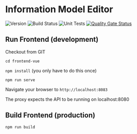 # Information Model Editor

![Version](https://s3.eu-west-2.amazonaws.com/endeavour-codebuild-output/badges/IMEditor/version.svg)
![Build Status](https://s3.eu-west-2.amazonaws.com/endeavour-codebuild-output/badges/IMEditor/build.svg)
![Unit Tests](https://s3.eu-west-2.amazonaws.com/endeavour-codebuild-output/badges/IMEditor/unit-test.svg)
[![Quality Gate Status](https://sonarcloud.io/api/project_badges/measure?project=endeavourhealth-discovery_IMEditor&metric=alert_status)](https://sonarcloud.io/dashboard?id=endeavourhealth-discovery_IMEditor)

## Run Frontend (development)

Checkout from GIT

`cd frontend-vue`

`npm install` (you only have to do this once)

`npm run serve`

Navigate your browser to `http://localhost:8083`

The proxy expects the API to be running on localhost:8080

## Build Frontend (production)

`npm run build`
